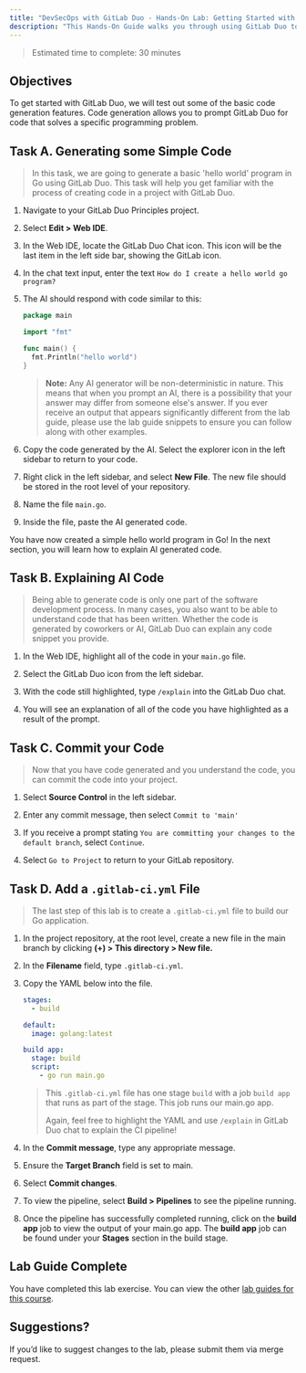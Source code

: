 ```yaml
---
title: "DevSecOps with GitLab Duo - Hands-On Lab: Getting Started with GitLab Duo"
description: "This Hands-On Guide walks you through using GitLab Duo to generate code."
---
```


> Estimated time to complete: 30 minutes

## Objectives

To get started with GitLab Duo, we will test out some of the basic code generation features. Code generation allows you to prompt GitLab Duo for code that solves a specific programming problem.

## Task A. Generating some Simple Code

> In this task, we are going to generate a basic 'hello world' program in Go using GitLab Duo. This task will help you get familiar with the process of creating code in a project with GitLab Duo.

1. Navigate to your GitLab Duo Principles project.

1. Select **Edit > Web IDE**.

1. In the Web IDE, locate the GitLab Duo Chat icon. This icon will be the last item in the left side bar, showing the GitLab icon.

1. In the chat text input, enter the text `How do I create a hello world go program?`

1. The AI should respond with code similar to this:

   ```go
   package main

   import "fmt"

   func main() {
     fmt.Println("hello world")
   }
   ```

   > **Note:** Any AI generator will be non-deterministic in nature. This means that when you prompt an AI, there is a possibility that your answer may differ from someone else's answer. If you ever receive an output that appears significantly different from the lab guide, please use the lab guide snippets to ensure you can follow along with other examples.

1. Copy the code generated by the AI. Select the explorer icon in the left sidebar to return to your code.

1. Right click in the left sidebar, and select **New File**. The new file should be stored in the root level of your repository.

1. Name the file `main.go`.

1. Inside the file, paste the AI generated code.

You have now created a simple hello world program in Go! In the next section, you will learn how to explain AI generated code.

## Task B. Explaining AI Code

> Being able to generate code is only one part of the software development process. In many cases, you also want to be able to understand code that has been written. Whether the code is generated by coworkers or AI, GitLab Duo can explain any code snippet you provide.

1. In the Web IDE, highlight all of the code in your `main.go` file.

1. Select the GitLab Duo icon from the left sidebar.

1. With the code still highlighted, type `/explain` into the GitLab Duo chat.

1. You will see an explanation of all of the code you have highlighted as a result of the prompt.

## Task C. Commit your Code

> Now that you have code generated and you understand the code, you can commit the code into your project.

1. Select **Source Control** in the left sidebar.

1. Enter any commit message, then select `Commit to 'main'`

1. If you receive a prompt stating `You are committing your changes to the default branch`, select `Continue`.

1. Select `Go to Project` to return to your GitLab repository.

## Task D. Add a `.gitlab-ci.yml` File

> The last step of this lab is to create a `.gitlab-ci.yml` file to build our Go application.

1. In the project repository, at the root level, create a new file in the main branch by clicking **(+) > This directory > New file.**

1. In the **Filename** field, type `.gitlab-ci.yml`.

1. Copy the YAML below into the file.

   ```yml
   stages:
     - build

   default:
     image: golang:latest

   build app:
     stage: build
     script:
       - go run main.go

   ```

   > This `.gitlab-ci.yml` file has one stage `build` with a job `build app` that runs as part of the stage. This job runs our main.go app.
   >
   > Again, feel free to highlight the YAML and use `/explain` in GitLab Duo chat to explain the CI pipeline!

1. In the **Commit message**, type any appropriate message.

1. Ensure the **Target Branch** field is set to main.

1. Select **Commit changes**.

1. To view the pipeline, select **Build > Pipelines** to see the pipeline running.

1. Once the pipeline has successfully completed running, click on the **build app** job to view the output of your main.go app. The **build app** job can be found under your **Stages** section in the build stage.

## Lab Guide Complete

You have completed this lab exercise. You can view the other [lab guides for this course](/handbook/customer-success/professional-services-engineering/education-services/devsecopswithduo).

## Suggestions?

If you’d like to suggest changes to the lab, please submit them via merge request.
